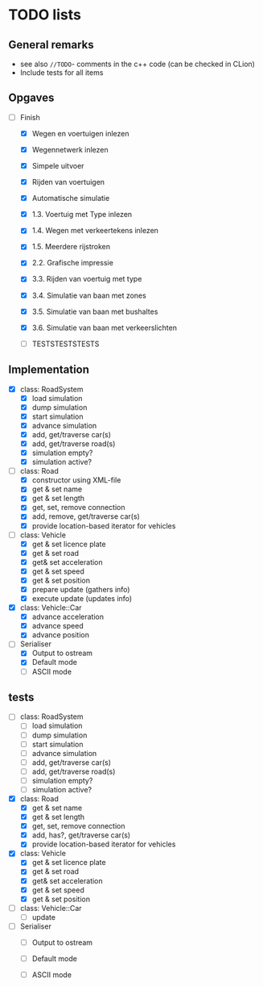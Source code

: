 # TODO lists

## General remarks
- see also `//TODO`- comments in the c++ code (can be checked in CLion)
- Include tests for all items

## Opgaves
- [ ] Finish
	- [x] Wegen en voertuigen inlezen
	- [x] Wegennetwerk inlezen
	- [x] Simpele uitvoer
	- [x] Rijden van voertuigen
	- [x] Automatische simulatie

	- [x] 1.3. Voertuig met Type inlezen
	- [x] 1.4. Wegen met verkeertekens inlezen
	- [x] 1.5. Meerdere rijstroken
	- [x] 2.2. Grafische impressie
	- [x] 3.3. Rijden van voertuig met type
	- [x] 3.4. Simulatie van baan met zones
	- [x] 3.5. Simulatie van baan met bushaltes
	- [x] 3.6. Simulatie van baan met verkeerslichten

	- [ ] TESTSTESTSTESTS

## Implementation
- [x] class: RoadSystem
	- [x] load simulation
	- [x] dump simulation
	- [x] start simulation
	- [x] advance simulation
	- [x] add, get/traverse car(s)
	- [x] add, get/traverse road(s)
	- [x] simulation empty?
	- [x] simulation active?

- [ ] class: Road
	- [x] constructor using XML-file
	- [x] get & set name
	- [x] get & set length
	- [x] get, set, remove connection
	- [x] add, remove, get/traverse car(s)
	- [x] provide location-based iterator for vehicles

- [ ] class: Vehicle
	- [x] get & set licence plate
	- [x] get & set road
	- [x] get& set acceleration
	- [x] get & set speed
	- [x] get & set position
	- [x] prepare update (gathers info)
	- [x] execute update (updates info)

- [x] class: Vehicle::Car
	- [x] advance acceleration
	- [x] advance speed
	- [x] advance position

- [ ] Serialiser
 	- [x] Output to ostream
 	- [x] Default mode
 	- [ ] ASCII mode

## tests
- [ ] class: RoadSystem
	- [ ] load simulation
	- [ ] dump simulation
	- [ ] start simulation
	- [ ] advance simulation
	- [ ] add, get/traverse car(s)
	- [ ] add, get/traverse road(s)
	- [ ] simulation empty?
	- [ ] simulation active?

- [x] class: Road
	- [x] get & set name
	- [x] get & set length
	- [x] get, set, remove connection
	- [x] add, has?, get/traverse car(s)
	- [x] provide location-based iterator for vehicles

- [x] class: Vehicle
	- [x] get & set licence plate
	- [x] get & set road
	- [x] get& set acceleration
	- [x] get & set speed
	- [x] get & set position

- [ ] class: Vehicle::Car
	- [ ] update

- [ ] Serialiser
	- [ ] Output to ostream
	- [ ] Default mode
	- [ ] ASCII mode
	
